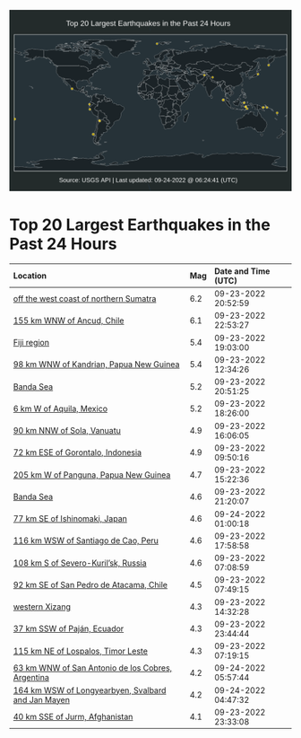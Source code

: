 ![Map](./map.png)

# Top 20 Largest Earthquakes in the Past 24 Hours

| Location | Mag | Date and Time (UTC) |
|:---|:---|:---|
| [off the west coast of northern Sumatra](https://earthquake.usgs.gov/earthquakes/eventpage/us7000iaka) | 6.2 | 09-23-2022 20:52:59 |
| [155 km WNW of Ancud, Chile](https://earthquake.usgs.gov/earthquakes/eventpage/us7000iam0) | 6.1 | 09-23-2022 22:53:27 |
| [Fiji region](https://earthquake.usgs.gov/earthquakes/eventpage/us7000iaja) | 5.4 | 09-23-2022 19:03:00 |
| [98 km WNW of Kandrian, Papua New Guinea](https://earthquake.usgs.gov/earthquakes/eventpage/us7000iaem) | 5.4 | 09-23-2022 12:34:26 |
| [Banda Sea](https://earthquake.usgs.gov/earthquakes/eventpage/us7000iak8) | 5.2 | 09-23-2022 20:51:25 |
| [6 km W of Aquila, Mexico](https://earthquake.usgs.gov/earthquakes/eventpage/us7000iaj5) | 5.2 | 09-23-2022 18:26:00 |
| [90 km NNW of Sola, Vanuatu](https://earthquake.usgs.gov/earthquakes/eventpage/us7000iahz) | 4.9 | 09-23-2022 16:06:05 |
| [72 km ESE of Gorontalo, Indonesia](https://earthquake.usgs.gov/earthquakes/eventpage/us7000iae6) | 4.9 | 09-23-2022 09:50:16 |
| [205 km W of Panguna, Papua New Guinea](https://earthquake.usgs.gov/earthquakes/eventpage/us7000iahr) | 4.7 | 09-23-2022 15:22:36 |
| [Banda Sea](https://earthquake.usgs.gov/earthquakes/eventpage/us7000ial8) | 4.6 | 09-23-2022 21:20:07 |
| [77 km SE of Ishinomaki, Japan](https://earthquake.usgs.gov/earthquakes/eventpage/us7000iaml) | 4.6 | 09-24-2022 01:00:18 |
| [116 km WSW of Santiago de Cao, Peru](https://earthquake.usgs.gov/earthquakes/eventpage/us7000iait) | 4.6 | 09-23-2022 17:58:58 |
| [108 km S of Severo-Kuril’sk, Russia](https://earthquake.usgs.gov/earthquakes/eventpage/us7000iadj) | 4.6 | 09-23-2022 07:08:59 |
| [92 km SE of San Pedro de Atacama, Chile](https://earthquake.usgs.gov/earthquakes/eventpage/us7000iadq) | 4.5 | 09-23-2022 07:49:15 |
| [western Xizang](https://earthquake.usgs.gov/earthquakes/eventpage/us7000iahi) | 4.3 | 09-23-2022 14:32:28 |
| [37 km SSW of Paján, Ecuador](https://earthquake.usgs.gov/earthquakes/eventpage/us7000iam8) | 4.3 | 09-23-2022 23:44:44 |
| [115 km NE of Lospalos, Timor Leste](https://earthquake.usgs.gov/earthquakes/eventpage/us7000iadl) | 4.3 | 09-23-2022 07:19:15 |
| [63 km WNW of San Antonio de los Cobres, Argentina](https://earthquake.usgs.gov/earthquakes/eventpage/us7000iap5) | 4.2 | 09-24-2022 05:57:44 |
| [164 km WSW of Longyearbyen, Svalbard and Jan Mayen](https://earthquake.usgs.gov/earthquakes/eventpage/us7000ianx) | 4.2 | 09-24-2022 04:47:32 |
| [40 km SSE of Jurm, Afghanistan](https://earthquake.usgs.gov/earthquakes/eventpage/us7000iam6) | 4.1 | 09-23-2022 23:33:08 |
